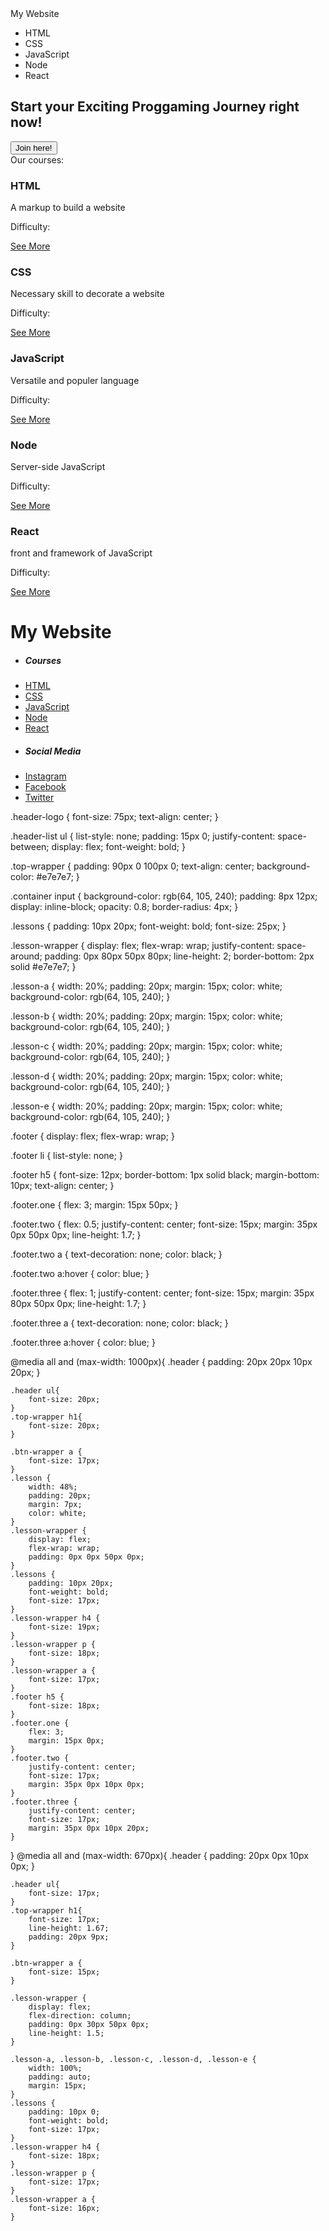 <!DOCTYPE html>
<html>
    <head>
        <meta charset="utf-8">
        <title>My Website</title>
        <link rel="stylesheet" href="notion1.css">
        <link rel="stylesheet" href="notion1.responsive.css">
        <link rel="stylesheet" href="https://fontawesome.com/v5.15/icons?d=gallery&p=2">
        <script src="https://kit.fontawesome.com/06c547d90a.js" crossorigin="anonymous"></script>
    </head>
    <body>
        <div class="header">
            <div class="header-logo">My Website</div>
            <div class="header-list">
                <ul>
                    <li>HTML</li>
                    <li>CSS</li>
                    <li>JavaScript</li>
                    <li>Node</li>
                    <li>React</li>
                </ul>
            </div>
        </div>
        <div class="top-wrapper">
            <div class="container">
                <h2>Start your Exciting Proggaming Journey right now!</h2>
                <input class="join-submit" type="submit" value="Join here!">
            </div>
        </div>
        <div class="lessons">Our courses:</div>
        <div class="lesson-wrapper">
            <div class="lesson-a">
                <h3>HTML</h3>
                <p>A markup to build a website</p>
                <p>Difficulty: <i class="far fa-star" aria-hiden="true"></i></p>
                <a href="#">See More <i class="fa fa-long-arrow-alt-right" aria-hiden="true"></i></a>
            </div>
            <div class="lesson-b">
                <h3>CSS</h3>
                <p>Necessary skill to decorate a website</p>
                <p>Difficulty: <i class="far fa-star" aria-hiden="true"></i></p>
                <a href="#">See More <i class="fa fa-long-arrow-alt-right" aria-hiden="true"></i></a>
            </div>
            <div class="lesson-c">
                <h3>JavaScript</h3>
                <p>Versatile and populer language</p>
                <p>Difficulty: <i class="far fa-star" aria-hiden="true"></i></p>
                <a href="#">See More <i class="fa fa-long-arrow-alt-right" aria-hiden="true"></i></a>
            </div>
            <div class="lesson-d">
                <h3>Node</h3>
                <p>Server-side JavaScript</p>
                <p>Difficulty: <i class="far fa-star" aria-hiden="true"></i></p>
                <a href="#">See More <i class="fa fa-long-arrow-alt-right" aria-hiden="true"></i></a>
            </div>
            <div class="lesson-e">
                <h3>React</h3>
                <p>front and framework of JavaScript</p>
                <p>Difficulty: <i class="far fa-star" aria-hiden="true"></i></p>
                <a href="#">See More <i class="fa fa-long-arrow-alt-right" aria-hiden="true"></i></a>
            </div>
        </div>
        <div class="footer">
            <div class="footer one">
                <h1>My Website</h1>
            </div>
            <div class="footer two">
                <ul>
                    <li>
                        <h5>Courses</h5>
                    </li>
                    <li>
                        <a href="#">HTML</a>
                    </li>
                    <li>
                        <a href="#">CSS</a>
                    </li>
                    <li>
                        <a href="#">JavaScript</a>
                    </li>
                    <li>
                        <a href="#">Node</a>
                    </li>
                    <li>
                        <a href="#">React</a>
                    </li>
                </ul>
            </div>
            <div class="footer three">
                <ul>
                    <li>
                        <h5>Social Media</h5>
                    </li>
                    <li>
                        <a href="#">Instagram</a>
                    </li>
                    <li>
                        <a href="#">Facebook</a>
                    </li>
                    <li>
                        <a href="#">Twitter</a>
                    </li>
                </ul>
            </div>
        </div>
    </body>
</html>

.header-logo {
    font-size: 75px;
    text-align: center;
}

.header-list ul {
    list-style: none;
    padding: 15px 0;
    justify-content: space-between;
    display: flex;
    font-weight: bold;
}

.top-wrapper {
    padding: 90px 0 100px 0;
    text-align: center;
    background-color: #e7e7e7;
}

.container input {
    background-color: rgb(64, 105, 240);
    padding: 8px 12px;
    display: inline-block;
    opacity: 0.8;
    border-radius: 4px;
}

.lessons {
    padding: 10px 20px;
    font-weight: bold;
    font-size: 25px;
}

.lesson-wrapper {
    display: flex;
    flex-wrap: wrap;
    justify-content: space-around;
    padding: 0px 80px 50px 80px;
    line-height: 2;
    border-bottom: 2px solid #e7e7e7;
}

.lesson-a {
    width: 20%;
    padding: 20px;
    margin: 15px;
    color: white;
    background-color: rgb(64, 105, 240);
}

.lesson-b {
    width: 20%;
    padding: 20px;
    margin: 15px;
    color: white;
    background-color: rgb(64, 105, 240);
}

.lesson-c {
    width: 20%;
    padding: 20px;
    margin: 15px;
    color: white;
    background-color: rgb(64, 105, 240);
}

.lesson-d {
    width: 20%;
    padding: 20px;
    margin: 15px;
    color: white;
    background-color: rgb(64, 105, 240);
}

.lesson-e {
    width: 20%;
    padding: 20px;
    margin: 15px;
    color: white;
    background-color: rgb(64, 105, 240);
}

.footer {
    display: flex;
    flex-wrap: wrap;
}

.footer li {
    list-style: none;
}

.footer h5 {
    font-size: 12px;
    border-bottom: 1px solid black;
    margin-bottom: 10px;
    text-align: center;
}

.footer.one {
    flex: 3;
    margin: 15px 50px;
}

.footer.two {
    flex: 0.5;
    justify-content: center;
    font-size: 15px;
    margin: 35px 0px 50px 0px;
    line-height: 1.7;
}

.footer.two a {
    text-decoration: none;
    color: black;
}

.footer.two a:hover {
    color: blue;
}

.footer.three {
    flex: 1;
    justify-content: center;
    font-size: 15px;
    margin: 35px 80px 50px 0px;
    line-height: 1.7;
}

.footer.three a {
    text-decoration: none;
    color: black;
}

.footer.three a:hover {
    color: blue;
}

@media all and (max-width: 1000px){
    .header {
        padding: 20px 20px 10px 20px;
    }
        
    .header ul{
        font-size: 20px;
    }
    .top-wrapper h1{
        font-size: 20px;
    }
    
    .btn-wrapper a {
        font-size: 17px;
    }
    .lesson {
        width: 48%;
        padding: 20px;
        margin: 7px;
        color: white;
    }
    .lesson-wrapper {
        display: flex;
        flex-wrap: wrap;
        padding: 0px 0px 50px 0px;
    }
    .lessons {
        padding: 10px 20px;
        font-weight: bold;
        font-size: 17px;
    }
    .lesson-wrapper h4 {
        font-size: 19px;
    }
    .lesson-wrapper p {
        font-size: 18px;
    }
    .lesson-wrapper a {
        font-size: 17px;
    }
    .footer h5 {
        font-size: 18px;
    }
    .footer.one {
        flex: 3;
        margin: 15px 0px;
    }
    .footer.two {
        justify-content: center;
        font-size: 17px; 
        margin: 35px 0px 10px 0px;
    }
    .footer.three {
        justify-content: center;
        font-size: 17px;
        margin: 35px 0px 10px 20px;
    }
}
@media all and (max-width: 670px){
    .header {
        padding: 20px 0px 10px 0px;
    }
    
    .header ul{
        font-size: 17px;
    }
    .top-wrapper h1{
        font-size: 17px;
        line-height: 1.67;
        padding: 20px 9px;
    }
    
    .btn-wrapper a {
        font-size: 15px;
    }
    
    .lesson-wrapper {
        display: flex;
        flex-direction: column;
        padding: 0px 30px 50px 0px;
        line-height: 1.5;
    }

    .lesson-a, .lesson-b, .lesson-c, .lesson-d, .lesson-e {
        width: 100%;
        padding: auto;
        margin: 15px;
    }
    .lessons {
        padding: 10px 0;
        font-weight: bold;
        font-size: 17px;
    }
    .lesson-wrapper h4 {
        font-size: 18px;
    }
    .lesson-wrapper p {
        font-size: 17px;
    }
    .lesson-wrapper a {
        font-size: 16px;
    }
    
